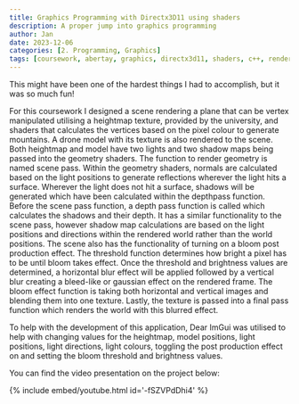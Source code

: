 ```yaml
---
title: Graphics Programming with Directx3D11 using shaders
description: A proper jump into graphics programming
author: Jan
date: 2023-12-06
categories: [2. Programming, Graphics]
tags: [coursework, abertay, graphics, directx3d11, shaders, c++, renderdoc, nsight]
---
```


This might have been one of the hardest things I had to accomplish, but it was so much fun!

For this coursework I designed a scene rendering a plane that can be vertex manipulated utilising a heightmap texture, provided by the university, and shaders that calculates the vertices based on the pixel colour to generate mountains. 
A drone model with its texture is also rendered to the scene. Both heightmap and model have two lights and two shadow maps being passed into the geometry shaders. The function to render geometry is named scene pass. Within the geometry shaders, normals are calculated based on the light positions to generate reflections wherever the light hits a surface. Wherever the light does not hit a surface, shadows will be generated which have been calculated within the depthpass function. 
Before the scene pass function, a depth pass function is called which calculates the shadows and their depth. It has a similar functionality to the scene pass, however shadow map calculations are based on the light positions and directions within the rendered world rather than the world positions.
The scene also has the functionality of turning on a bloom post production effect. The threshold function determines how bright a pixel has to be until bloom takes effect. Once the threshold and brightness values are determined, a horizontal blur effect will be applied followed by a vertical blur creating a bleed-like or gaussian effect on the rendered frame.
The bloom effect function is taking both horizontal and vertical images and blending them into one texture. Lastly, the texture is passed into a final pass function which renders the world with this blurred effect.

To help with the development of this application, Dear ImGui was utilised to help with changing values for the heightmap, model positions, light positions, light directions, light colours, toggling the post production effect on and setting the bloom threshold and brightness values.

You can find the video presentation on the project below:<br>

{% include embed/youtube.html id='-fSZVPdDhi4' %}
